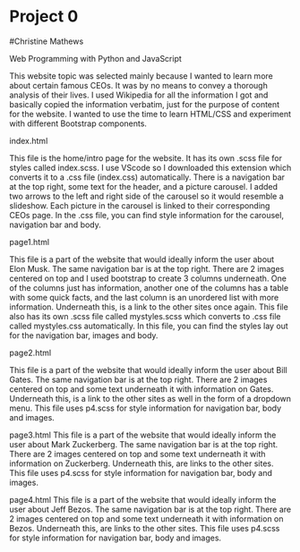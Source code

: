 # Project 0
#Christine Mathews

Web Programming with Python and JavaScript

This website topic was selected mainly because I wanted to learn more about certain famous CEOs. It was by no means to convey a thorough analysis of their lives. I used 
Wikipedia for all the information I got and basically copied the information verbatim, just for the purpose of content for the website. I wanted to use the time to learn 
HTML/CSS and experiment with different Bootstrap components. 

index.html

This file is the home/intro page for the website. It has its own .scss file for styles called index.scss. I use VScode so I downloaded this extension which converts
	it to a .css file (index.css) automatically. There is a navigation bar at the top right, some text for the header, and a picture carousel. I added two arrows to the
	left and right side of the carousel so it would resemble a slideshow. Each picture in the carousel is linked to their corresponding CEOs page. In the .css file, you
	can find style information for the carousel, navigation bar and body. 

page1.html

This file is a part of the website that would ideally inform the user about Elon Musk. The same navigation bar is at the top right. There are 2 images centered on top
	and I used bootstrap to create 3 columns underneath. One of the columns just has information, another one of the columns has a table with some quick facts, and the
	last column is an unordered list with more information. Underneath this, is a link to the other sites once again. This file also has its own .scss file called 
	mystyles.scss which converts to .css file called mystyles.css automatically. In this file, you can find the styles lay out for the navigation bar, images and body. 

page2.html

This file is a part of the website that would ideally inform the user about Bill Gates. The same navigation bar is at the top right. There are 2 images centered on top
	and some text underneath it with information on Gates. Underneath this, is a link to the other sites as well in the form of a dropdown menu. This file uses p4.scss
	for style information for navigation bar, body and images. 

page3.html
This file is a part of the website that would ideally inform the user about Mark Zuckerberg. The same navigation bar is at the top right. There are 2 images centered 
	on top and some text underneath it with information on Zuckerberg. Underneath this, are links to the other sites. This file uses p4.scss for style information for 
	navigation bar, body and images. 

page4.html
	This file is a part of the website that would ideally inform the user about Jeff Bezos. The same navigation bar is at the top right. There are 2 images centered on top
	and some text underneath it with information on Bezos. Underneath this, are links to the other sites. This file uses p4.scss for style information for navigation bar,
	body and images. 

